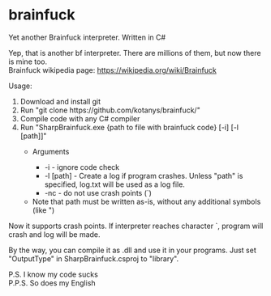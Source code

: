 # brainfuck
Yet another Brainfuck interpreter. Written in C#

Yep, that is another bf interpreter. There are millions of them, but now there is mine too.<br>
Brainfuck wikipedia page: https://wikipedia.org/wiki/Brainfuck<br>

Usage:
<ol>
    <li>Download and install git</li>
    <li>Run "git clone https://github.com/kotanys/brainfuck/"</li>
    <li>Compile code with any C# compiler</li>
    <li>Run "SharpBrainfuck.exe {path to file with brainfuck code} [-i] [-l [path]]"</li>
    <ul>
        <li>Arguments</li>
        <ul>
          <li>-i - ignore code check</li>
          <li>-l [path] - Create a log if program crashes. Unless "path" is specified, log.txt will be used as a log file.</li>
          <li>-nc - do not use crash points (`)</li>
        </ul> 
        <li>Note that path must be written as-is, without any additional symbols (like ")</li>
    </ul>
</ol>

Now it supports crash points. If interpreter reaches character \`, program will crash and log will be made.

By the way, you can compile it as .dll and use it in your programs. Just set "OutputType" in SharpBrainfuck.csproj to "library".
  
P.S. I know my code sucks<br>
P.P.S. So does my English
